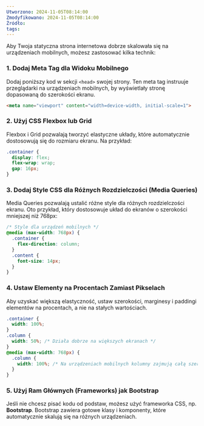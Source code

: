 ```yaml
---
Utworzono: 2024-11-05T08:14:00
Zmodyfikowano: 2024-11-05T08:14:00
Źródło: 
tags:
---
```


Aby Twoja statyczna strona internetowa dobrze skalowała się na urządzeniach mobilnych, możesz zastosować kilka technik:

### 1. Dodaj Meta Tag dla Widoku Mobilnego
Dodaj poniższy kod w sekcji `<head>` swojej strony. Ten meta tag instruuje przeglądarki na urządzeniach mobilnych, by wyświetlały stronę dopasowaną do szerokości ekranu.

```html
<meta name="viewport" content="width=device-width, initial-scale=1">
```

### 2. Użyj CSS Flexbox lub Grid
Flexbox i Grid pozwalają tworzyć elastyczne układy, które automatycznie dostosowują się do rozmiaru ekranu. Na przykład:

```css
.container {
  display: flex;
  flex-wrap: wrap;
  gap: 16px;
}
```

### 3. Dodaj Style CSS dla Różnych Rozdzielczości (Media Queries)
Media Queries pozwalają ustalić różne style dla różnych rozdzielczości ekranu. Oto przykład, który dostosowuje układ do ekranów o szerokości mniejszej niż 768px:

```css
/* Style dla urządzeń mobilnych */
@media (max-width: 768px) {
  .container {
    flex-direction: column;
  }
  .content {
    font-size: 14px;
  }
}
```

### 4. Ustaw Elementy na Procentach Zamiast Pikselach
Aby uzyskać większą elastyczność, ustaw szerokości, marginesy i paddingi elementów na procentach, a nie na stałych wartościach.

```css
.container {
  width: 100%;
}
.column {
  width: 50%; /* Działa dobrze na większych ekranach */
}
@media (max-width: 768px) {
  .column {
    width: 100%; /* Na urządzeniach mobilnych kolumny zajmują całą szerokość */
  }
}
```

### 5. Użyj Ram Głównych (Frameworks) jak Bootstrap
Jeśli nie chcesz pisać kodu od podstaw, możesz użyć frameworka CSS, np. **Bootstrap**. Bootstrap zawiera gotowe klasy i komponenty, które automatycznie skalują się na różnych urządzeniach.